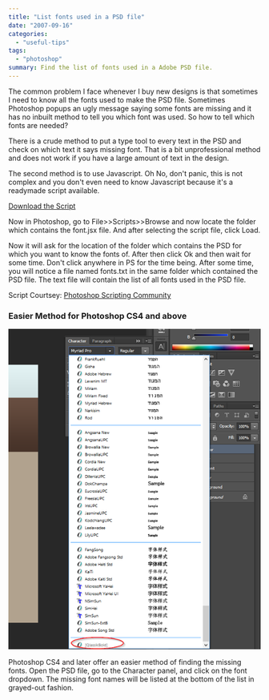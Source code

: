 ```yaml
---
title: "List fonts used in a PSD file"
date: "2007-09-16"
categories: 
  - "useful-tips"
tags:
  - "photoshop"
summary: Find the list of fonts used in a Adobe PSD file.
---
```


The common problem I face whenever I buy new designs is that sometimes I need to know all the fonts used to make the PSD file. Sometimes Photoshop popups an ugly message saying some fonts are missing and it has no inbuilt method to tell you which font was used. So how to tell which fonts are needed?

There is a crude method to put a type tool to every text in the PSD and check on which text it says missing font. That is a bit unprofessional method and does not work if you have a large amount of text in the design.

The second method is to use Javascript. Oh No, don't panic, this is not complex and you don't even need to know Javascript because it's a readymade script available.

[Download the Script](https://nspeaks.com/download/font.jsx.zip)

Now in Photoshop, go to File>>Scripts>>Browse and now locate the folder which contains the font.jsx file. And after selecting the script file, click Load.

Now it will ask for the location of the folder which contains the PSD for which you want to know the fonts of. After then click Ok and then wait for some time. Don't click anywhere in PS for the time being. After some time, you will notice a file named fonts.txt in the same folder which contained the PSD file. The text file will contain the list of all fonts used in the PSD file.

Script Courtsey: [Photoshop Scripting Community](http://www.ps-scripts.com "Photoshop Scripting Community")

### Easier Method for Photoshop CS4 and above

[![List of Missing fonts in an open PSD file in Adobe Photoshop](images/zz3a4SV.png#center)](images/zz3a4SV.png "Missing Fonts in a PSD File - Click to view the full image")

Photoshop CS4 and later offer an easier method of finding the missing fonts. Open the PSD file, go to the Character panel, and click on the font dropdown. The missing font names will be listed at the bottom of the list in grayed-out fashion.
